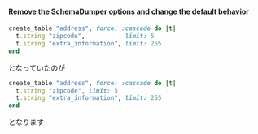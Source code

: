 #### [Remove the SchemaDumper options and change the default behavior](https://github.com/rails/rails/commit/df84e9867219e9311aef6f4efd5dd9ec675bee5c)

```ruby
create_table "address", force: :cascade do |t|
  t.string "zipcode",           limit: 5
  t.string "extra_information", limit: 255
end
```

となっていたのが

```ruby
create_table "address", force: :cascade do |t|
  t.string "zipcode", limit: 5
  t.string "extra_information", limit: 255
end
```
となります

